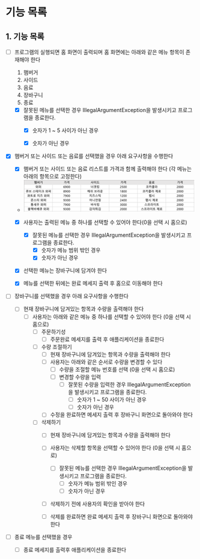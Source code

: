 # 기능 목록

## 1. 기능 목록

- [ ] 프로그램의 실행되면 홈 화면이 출력되며 홈 화면에는 아래와 같은 메뉴 항목이 존재해야 한다
    1. 햄버거
    2. 사이드
    3. 음료
    4. 장바구니
    5. 종료

    - [x] 잘못된 메뉴를 선택한 경우 IllegalArgumentException을 발생시키고 프로그램을 종료한다.
        - [x] 숫자가 1 ~ 5 사이가 아닌 경우
        - [x] 숫자가 아닌 경우


- [x] 햄버거 또는 사이드 또는 음료를 선택했을 경우 아래 요구사항을 수행한다
    - [x] 햄버거 또는 사이드 또는 음료 리스트를 가격과 함께 출력해야 한다 (각 메뉴는 아래의 항목으로 고정한다)
    - ![img.png](img.png)
    - [x] 사용자는 출력된 메뉴 중 하나를 선택할 수 있어야 한다(0을 선택 시 홈으로)
        - [x] 잘못된 메뉴를 선택한 경우 IllegalArgumentException을 발생시키고 프로그램을 종료한다.
            - [x] 숫자가 메뉴 범위 밖인 경우
            - [x] 숫자가 아닌 경우
    - [x] 선택한 메뉴는 장바구니에 담겨야 한다
    - [x] 메뉴를 선택한 뒤에는 완료 메세지 출력 후 홈으로 이동해야 한다


- [ ] 장바구니를 선택했을 경우 아래 요구사항을 수행한다
    - [ ] 현재 장바구니에 담겨있는 항목과 수량을 출력해야 한다
        - [ ] 사용자는 아래와 같은 메뉴 중 하나를 선택할 수 있어야 한다 (0을 선택 시 홈으로)
            - [ ] 주문하기성
                - [ ] 주문완료 메세지를 출력 후 애플리케이션을 종료한다
            - [ ] 수량 조절하기
                - [ ] 현재 장바구니에 담겨있는 항목과 수량을 출력해야 한다
                - [ ] 사용자는 아래와 같은 순서로 수량을 변경할 수 있다
                    - [ ] 수량을 조절할 메뉴 번호를 선택 (0을 선택 시 홈으로)
                    - [ ] 변경할 수량을 입력
                        - [ ] 잘못된 수량을 입력한 경우 IllegalArgumentException을 발생시키고 프로그램을 종료한다.
                            - [ ] 숫자가 1 ~ 50 사이가 아닌 경우
                            - [ ] 숫자가 아닌 경우
                - [ ] 수정을 완료하면 메세지 출력 후 장바구니 화면으로 돌아와야 한다
            - [ ] 삭제하기
                - [ ] 현재 장바구니에 담겨있는 항목과 수량을 출력해야 한다
                - [ ] 사용자는 삭제할 항목을 선택할 수 있어야 한다 (0을 선택 시 홈으로)
                    - [ ] 잘못된 메뉴를 선택한 경우 IllegalArgumentException을 발생시키고 프로그램을 종료한다.
                        - [ ] 숫자가 메뉴 범위 밖인 경우
                        - [ ] 숫자가 아닌 경우
                - [ ] 삭제하기 전에 사용자의 확인을 받아야 한다
                - [ ] 삭제를 완료하면 완료 메세지 출력 후 장바구니 화면으로 돌아와야 한다


- [ ] 종료 메뉴를 선택했을 경우
    - [ ] 종료 메세지를 출력후 애플리케이션을 종료한다